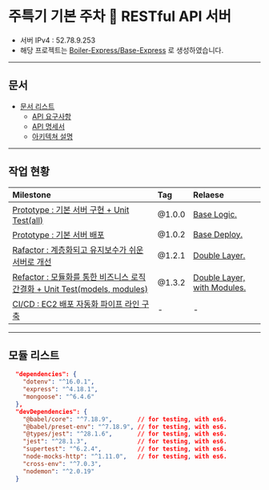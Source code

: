 # 주특기 기본 주차 🎉 RESTful API 서버

- 서버 IPv4 : 52.78.9.253
- 해당 프로젝트는 [Boiler-Express/Base-Express](https://github.com/Boiler-Express/.github/blob/main/profile/BASIC-COURSE.md) 로 생성하였습니다.

<hr>

## 문서

- [문서 리스트](https://github.com/unchaptered/hanghae-backend-1/tree/main/docs)
  - [API 요구사항](https://github.com/unchaptered/hanghae-backend-1/blob/main/docs/api/API-REQUIREMENTS.md)
  - [API 명세서](https://github.com/unchaptered/hanghae-backend-1/blob/main/docs/api/API-STATEMENTS.md)
  - [아키텍쳐 설명](https://github.com/unchaptered/hanghae-backend-1/blob/main/docs/architecture/ARCHITECTURE.md)

<hr>

## 작업 현황

| Milestone                                           | Tag    | Relaese |
| :-------------------------------------------------- | :----- | :------ |
| [Prototype : 기본 서버 구현 + Unit Test(all)](https://github.com/unchaptered/hanghae-backend-1/milestone/1)                       | @1.0.0 | [Base Logic.](https://github.com/unchaptered/hanghae-backend-1/releases/tag/%401.0.0) |
| [Prototype : 기본 서버 배포](https://github.com/unchaptered/hanghae-backend-1/milestone/4) | @1.0.2 | [Base Deploy.](https://github.com/unchaptered/hanghae-backend-1/releases/tag/%401.0.2) |
| [Rafactor : 계층화되고 유지보수가 쉬운 서버로 개선](https://github.com/unchaptered/hanghae-backend-1/milestone/2)  | @1.2.1 | [Double Layer.](https://github.com/unchaptered/hanghae-backend-1/releases/tag/%401.2.1) |
| [Refactor : 모듈화를 통한 비즈니스 로직 간결화 + Unit Test(models, modules)](https://github.com/unchaptered/hanghae-backend-1/milestone/5) | @1.3.2 | [Double Layer, with Modules.](https://github.com/unchaptered/hanghae-backend-1/releases/tag/%401.3.2) |
| [CI/CD : EC2 배포 자동화 파이프 라인 구축](https://github.com/unchaptered/hanghae-backend-1/milestone/3)          | - | - |

<hr>

## 모듈 리스트

```json
  "dependencies": {
    "dotenv": "^16.0.1",
    "express": "^4.18.1",
    "mongoose": "^6.4.6"
  },
  "devDependencies": {
    "@babel/core": "^7.18.9",       // for testing, with es6.
    "@babel/preset-env": "^7.18.9", // for testing, with es6.
    "@types/jest": "^28.1.6",       // for testing, with es6.
    "jest": "^28.1.3",              // for testing, with es6.
    "supertest": "^6.2.4",          // for testing, with es6.
    "node-mocks-http": "^1.11.0",   // for testing, with es6.
    "cross-env": "^7.0.3",
    "nodemon": "^2.0.19"
  }
```
